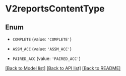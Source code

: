 # V2reportsContentType


## Enum

* `COMPLETE` (value: `'COMPLETE'`)

* `ASSM_ACC` (value: `'ASSM_ACC'`)

* `PAIRED_ACC` (value: `'PAIRED_ACC'`)

[[Back to Model list]](../README.md#documentation-for-models) [[Back to API list]](../README.md#documentation-for-api-endpoints) [[Back to README]](../README.md)


